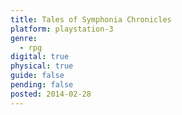 ```yaml
---
title: Tales of Symphonia Chronicles
platform: playstation-3
genre:
  - rpg
digital: true
physical: true
guide: false
pending: false
posted: 2014-02-28
---
```

